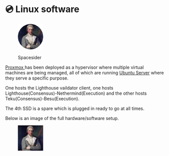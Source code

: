 # 💿 Linux software

<figure><img src="../../.gitbook/assets/Spacesider.png" alt=""><figcaption><p>Spacesider</p></figcaption></figure>

[Proxmox ](https://www.proxmox.com/en/proxmox-ve)has been deployed as a hypervisor where multiple virtual machines are being managed, all of which are running [Ubuntu Server](https://ubuntu.com/download/server) where they serve a specific purpose.

One hosts the Lighthouse vaildator client, one hosts Lighthouse(Consensus)-Nethermind(Execution) and the other hosts Teku(Consensus)-Besu(Execution).

The 4th SSD is a spare which is plugged in ready to go at all times.

Below is an image of the full hardware/software setup.

<figure><img src="../../.gitbook/assets/image (1).png" alt=""><figcaption></figcaption></figure>
